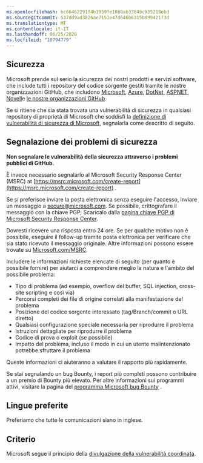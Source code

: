 ```yaml
---
ms.openlocfilehash: bc66462291f4b1959fe1080ab33849c935218ebd
ms.sourcegitcommit: 537dd9ad3826ae7151e47d646b6315b89942173d
ms.translationtype: MT
ms.contentlocale: it-IT
ms.lasthandoff: 06/25/2020
ms.locfileid: "10794779"
---
```

<!-- BEGIN MICROSOFT SECURITY.MD V0.0.5 BLOCK -->

## Sicurezza

Microsoft prende sul serio la sicurezza dei nostri prodotti e servizi software, che include tutti i repository del codice sorgente gestiti tramite le nostre organizzazioni GitHub, che includono [Microsoft](https://github.com/Microsoft), [Azure](https://github.com/Azure), [DotNet](https://github.com/dotnet), [ASPNET](https://github.com/aspnet), [Novell](https://github.com/xamarin)e [le nostre organizzazioni GitHub](https://opensource.microsoft.com/).

Se si ritiene che sia stata trovata una vulnerabilità di sicurezza in qualsiasi repository di proprietà di Microsoft che soddisfi la [definizione di vulnerabilità di sicurezza di Microsoft](https://docs.microsoft.com/en-us/previous-versions/tn-archive/cc751383(v=technet.10)), segnalarla come descritto di seguito.

## Segnalazione dei problemi di sicurezza

**Non segnalare le vulnerabilità della sicurezza attraverso i problemi pubblici di GitHub.**

È invece necessario segnalarlo al Microsoft Security Response Center (MSRC) at [https://msrc.microsoft.com/create-report](https://msrc.microsoft.com/create-report) .

Se si preferisce inviare la posta elettronica senza eseguire l'accesso, inviare un messaggio a [secure@microsoft.com](mailto:secure@microsoft.com).  Se possibile, crittografare il messaggio con la chiave PGP; Scaricalo dalla [pagina chiave PGP di Microsoft Security Response Center](https://www.microsoft.com/en-us/msrc/pgp-key-msrc).

Dovresti ricevere una risposta entro 24 ore. Se per qualche motivo non è possibile, eseguire il follow-up tramite posta elettronica per verificare che sia stato ricevuto il messaggio originale. Altre informazioni possono essere trovate su [Microsoft.com/MSRC](https://www.microsoft.com/msrc). 

Includere le informazioni richieste elencate di seguito (per quanto è possibile fornire) per aiutarci a comprendere meglio la natura e l'ambito del possibile problema:

  * Tipo di problema (ad esempio, overflow del buffer, SQL injection, cross-site scripting e così via)
  * Percorsi completi dei file di origine correlati alla manifestazione del problema
  * Posizione del codice sorgente interessato (tag/Branch/commit o URL diretto)
  * Qualsiasi configurazione speciale necessaria per riprodurre il problema
  * Istruzioni dettagliate per riprodurre il problema
  * Codice di prova o exploit (se possibile)
  * Impatto del problema, incluso il modo in cui un utente malintenzionato potrebbe sfruttare il problema

Queste informazioni ci aiuteranno a valutare il rapporto più rapidamente.

Se stai segnalando un bug Bounty, i report più completi possono contribuire a un premio di Bounty più elevato. Per altre informazioni sui programmi attivi, visitare la pagina del [programma Microsoft bug Bounty](https://microsoft.com/msrc/bounty) .

## Lingue preferite

Preferiamo che tutte le comunicazioni siano in inglese.

## Criterio

Microsoft segue il principio della [divulgazione della vulnerabilità coordinata](https://www.microsoft.com/en-us/msrc/cvd).

<!-- END MICROSOFT SECURITY.MD BLOCK -->
